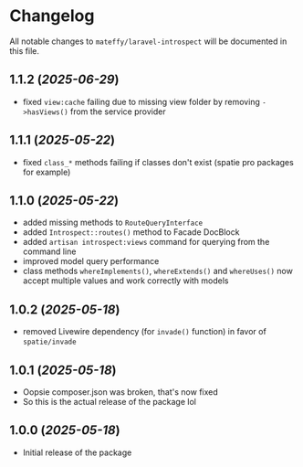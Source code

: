 # Changelog

All notable changes to `mateffy/laravel-introspect` will be documented in this file.

## 1.1.2 (_2025-06-29_)
- fixed `view:cache` failing due to missing view folder by removing `->hasViews()` from the service provider

## 1.1.1 (_2025-05-22_)
- fixed `class_*` methods failing if classes don't exist (spatie pro packages for example)

## 1.1.0 (_2025-05-22_)
- added missing methods to `RouteQueryInterface`
- added `Introspect::routes()` method to Facade DocBlock
- added `artisan introspect:views` command for querying from the command line
- improved model query performance
- class methods `whereImplements()`, `whereExtends()` and `whereUses()` now accept multiple values and work correctly with models

## 1.0.2 (_2025-05-18_)
- removed Livewire dependency (for `invade()` function) in favor of `spatie/invade`


## 1.0.1 (_2025-05-18_)
- Oopsie composer.json was broken, that's now fixed
- So this is the actual release of the package lol

## 1.0.0 (_2025-05-18_)
- Initial release of the package
